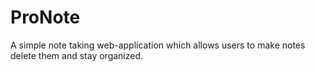 ProNote
=======

A simple note taking web-application which allows users to make notes delete them and stay organized.
